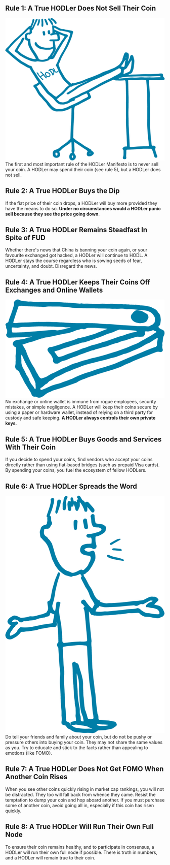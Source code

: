 ## Rule 1: A True HODLer Does Not Sell Their Coin

![HODler](/assets/img/hodler.png "HODLer")
The first and most important rule of the HODLer Manifesto is to never sell your
coin. A HODLer may spend their coin (see rule 5), but a HODLer does not
sell.

## Rule 2: A True HODLer Buys the Dip

If the fiat price of their coin drops, a HODLer will buy more provided they have
the means to do so. **Under no circumstances would a HODLer panic sell because
they see the price going down**.

## Rule 3: A True HODLer Remains Steadfast In Spite of FUD

Whether there's news that China is banning your coin again, or your favourite
exchanged got hacked, a HODLer will continue to HODL. A HODLer stays the course
regardless who is sowing seeds of fear, uncertainty, and doubt. Disregard the
news.

## Rule 4: A True HODLer Keeps Their Coins Off Exchanges and Online Wallets

![Wallet](/assets/img/wallet.png "Wallet")
No exchange or online wallet is immune from rogue employees, security mistakes,
or simple negligence. A HODLer will keep their coins secure by using a paper or
hardware wallet, instead of relying on a third party for custody and safe
keeping. **A HODLer always controls their own private keys**.

## Rule 5: A True HODLer Buys Goods and Services With Their Coin

If you decide to spend your coins, find vendors who accept your coins directly
rather than using fiat-based bridges (such as prepaid Visa cards). By spending
your coins, you fuel the ecosystem of fellow HODLers.

## Rule 6: A True HODLer Spreads the Word

![Sharing is Caring](/assets/img/sharing-is-caring.png "Sharing is Caring")
Do tell your friends and family about your coin, but do not be pushy or pressure
others into buying your coin. They may not share the same values as you. Try to
educate and stick to the facts rather than appealing to emotions (like FOMO).

## Rule 7: A True HODLer Does Not Get FOMO When Another Coin Rises

When you see other coins quickly rising in market cap rankings, you will not be
distracted. They too will fall back from whence they came. Resist the temptation
to dump your coin and hop aboard another. If you must purchase some of another
coin, avoid going all in, especially if this coin has risen quickly.

## Rule 8: A True HODLer Will Run Their Own Full Node

To ensure their coin remains healthy, and to participate in consensus, a HODLer
will run their own full node if possible. There is truth in numbers, and a
HODLer will remain true to their coin.
